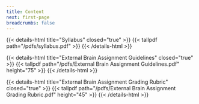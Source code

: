 ```yaml
---
title: Content
next: first-page
breadcrumbs: false
---
```


{{< details-html title="Syllabus" closed="true" >}}
{{< tallpdf path="/pdfs/syllabus.pdf" >}}
{{< /details-html >}}

{{< details-html title="External Brain Assignment Guidelines" closed="true" >}}
{{< tallpdf path="/pdfs/External Brain Assignment Guidelines.pdf" height="75" >}}
{{< /details-html >}}

{{< details-html title="External Brain Assignment Grading Rubric" closed="true" >}}
{{< tallpdf path="/pdfs/External Brain Assignment Grading Rubric.pdf" height="45" >}}
{{< /details-html >}}
